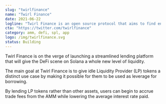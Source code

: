 ```yaml
---
slug: "twirlfinance"
name: "Twirl Finance"
date: 2021-06-22
logline: "Twirl Finance is an open source protocol that aims to find endless capabilities of liquidity provision, that enables multiple streams of yield on Solana."
cta: "https://twitter.com/twirlfinance"
category: amm, defi, spl, app
logo: /img/twirlfinance.svg
status: Building
---
```


Twirl Finance is on the verge of launching a streamlined lending platform that will give the DeFi scene on Solana a whole new level of liquidity.

The main goal at Twirl Finance is to give idle Liquidity Provider (LP) tokens a distinct use case by making it possible for them to be used as leverage for borrowing.

​By lending LP tokens rather than other assets, users can begin to accrue trade fees from the AMM while lowering the average interest rate paid.
